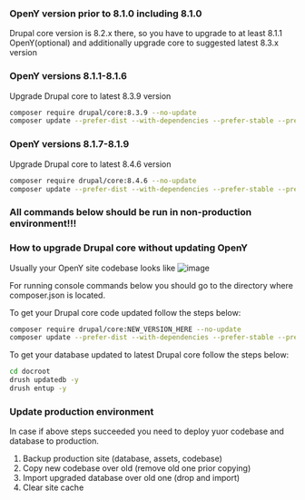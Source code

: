 ### OpenY version prior to 8.1.0 including 8.1.0

Drupal core version is 8.2.x there, so you have to upgrade to at least 8.1.1 OpenY(optional) and additionally upgrade core to suggested latest 8.3.x version 

### OpenY versions 8.1.1-8.1.6

Upgrade Drupal core to latest 8.3.9 version

```sh
composer require drupal/core:8.3.9 --no-update
composer update --prefer-dist --with-dependencies --prefer-stable --prefer-lowest --no-suggest
```

### OpenY versions 8.1.7-8.1.9

Upgrade Drupal core to latest 8.4.6 version

```sh
composer require drupal/core:8.4.6 --no-update
composer update --prefer-dist --with-dependencies --prefer-stable --prefer-lowest --no-suggest
```

### All commands below should be run in non-production environment!!!

### How to upgrade Drupal core without updating OpenY

Usually your OpenY site codebase looks like
![image](https://user-images.githubusercontent.com/563412/38021333-33d15be4-3285-11e8-9798-e8605e2422a8.png)

For running console commands below you should go to the directory where composer.json is located.

To get your Drupal core code updated follow the steps below:

```sh
composer require drupal/core:NEW_VERSION_HERE --no-update
composer update --prefer-dist --with-dependencies --prefer-stable --prefer-lowest --no-suggest
```


To get your database updated to latest Drupal core follow the steps below:

```sh
cd docroot
drush updatedb -y
drush entup -y
```

### Update production environment

In case if above steps succeeded you need to deploy yuor codebase and database to production.
1. Backup production site (database, assets, codebase)
2. Copy new codebase over old (remove old one prior copying)
3. Import upgraded database over old one (drop and import)
4. Clear site cache